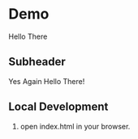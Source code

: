 # Demo 

Hello There

## Subheader

Yes Again Hello There!

## Local Development

1. open index.html in your browser.